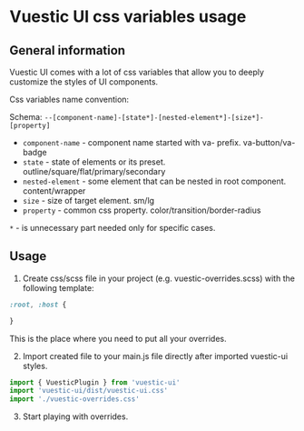 # Vuestic UI css variables usage

## General information

Vuestic UI comes with a lot of css variables that allow you to deeply customize
the styles of UI components.

Css variables name convention:

Schema: `--[component-name]-[state*]-[nested-element*]-[size*]-[property]`

* `component-name` - component name started with va- prefix. va-button/va-badge
* `state` - state of elements or its preset. outline/square/flat/primary/secondary
* `nested-element` - some element that can be nested in root component. content/wrapper
* `size` - size of target element. sm/lg
* `property` - common css property. color/transition/border-radius

`*` - is unnecessary part needed only for specific cases.

## Usage

1. Create css/scss file in your project (e.g. vuestic-overrides.scss) with the following template:

```css
:root, :host {

}
```

This is the place where you need to put all your overrides.

2. Import created file to your main.js file directly after imported vuestic-ui styles.

```js
import { VuesticPlugin } from 'vuestic-ui'
import 'vuestic-ui/dist/vuestic-ui.css'
import './vuestic-overrides.css'
```

3. Start playing with overrides.
